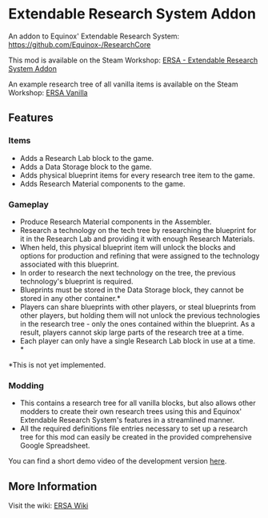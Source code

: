 # Extendable Research System Addon
An addon to Equinox' Extendable Research System: https://github.com/Equinox-/ResearchCore

This mod is available on the Steam Workshop: [ERSA - Extendable Research System Addon](https://steamcommunity.com/sharedfiles/filedetails/?id=1632059698)

An example research tree of all vanilla items is available on the Steam Workshop: [ERSA Vanilla](https://steamcommunity.com/sharedfiles/filedetails/?id=1632059698)

## Features
### Items
* Adds a Research Lab block to the game.
* Adds a Data Storage block to the game.
* Adds physical blueprint items for every research tree item to the game.
* Adds Research Material components to the game.

### Gameplay
* Produce Research Material components in the Assembler.
* Research a technology on the tech tree by researching the blueprint for it in the Research Lab and providing it with enough Research Materials.
* When held, this physical blueprint item will unlock the blocks and options for production and refining that were assigned to the technology associated with this blueprint.
* In order to research the next technology on the tree, the previous technology's blueprint is required.
* Blueprints must be stored in the Data Storage block, they cannot be stored in any other container.*
* Players can share blueprints with other players, or steal blueprints from other players, but holding them will not unlock the previous technologies in the research tree - only the ones contained within the blueprint. As a result, players cannot skip large parts of the research tree at a time.
* Each player can only have a single Research Lab block in use at a time. *

*This is not yet implemented.

### Modding
* This contains a research tree for all vanilla blocks, but also allows other modders to create their own research trees using this and Equinox' Extendable Research System's features in a streamlined manner.
* All the required definitions file entries necessary to set up a research tree for this mod can easily be created in the provided comprehensive Google Spreadsheet.

You can find a short demo video of the development version [here](https://youtu.be/1aVTD505Qwk).

## More Information
Visit the wiki: [ERSA Wiki](https://github.com/enenra/ersa/wiki)
